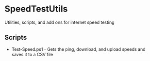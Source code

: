 # SpeedTestUtils
Utilities, scripts, and add ons for internet speed testing

## Scripts

- Test-Speed.ps1 - Gets the ping, download, and upload speeds and saves it to a CSV file
